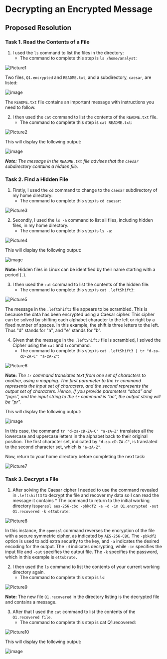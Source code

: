 # Decrypting an Encrypted Message

## Proposed Resolution

### Task 1. Read the Contents of a File 

1. I used the `ls` command to list the files in the directory:
    * The command to complete this step is `ls /home/analyst`:

![Picture1](https://github.com/user-attachments/assets/655185c0-3f19-4746-b6d6-11c1a4d9cdbc)

Two files, `Q1.encrypted` and `README.txt`, and a subdirectory, `caesar`, are listed:

![image](https://github.com/user-attachments/assets/b8d1104c-ea08-4dea-992a-5f99938650a9)

The `README.txt` file contains an important message with instructions you need to follow.

2. I then used the `cat` command to list the contents of the `README.txt` file.
    * The command to complete this step is `cat README.txt`:

![Picture2](https://github.com/user-attachments/assets/1204441e-7a59-4a1b-9265-c440c0be52e0)

This will display the following output:

![image](https://github.com/user-attachments/assets/4f0c3219-0402-48a8-ab73-b487980376e8)

***Note:** The message in the `README.txt` file advises that the `caesar` subdirectory contains a hidden file.*

### Task 2. Find a Hidden File

1. Firstly, I used the `cd` command to change to the `caesar` subdirectory of my home directory:
    * The command to complete this step is `cd caesar`:

![Picture3](https://github.com/user-attachments/assets/135b1d14-dd37-46b0-812d-76de80908885)

2. Secondly, I used the `ls -a` command to list all files, including hidden files, in my home directory.
    * The command to complete this step is `ls -a`:

![Picture4](https://github.com/user-attachments/assets/3bbcfd96-f92b-410d-acbd-7160a3766362)

This will display the following output:

![image](https://github.com/user-attachments/assets/3fc7d06c-f929-474e-bd39-19d0e1495ae0)

**Note:** Hidden files in Linux can be identified by their name starting with a period (`.`).

3. I then used the `cat` command to list the contents of the hidden file:
    * The command to complete this step is `cat .leftShift3`:

![Picture5](https://github.com/user-attachments/assets/73f1e0e8-487c-4baa-b682-e80b69b77f55)

The message in the `.leftShift3` file appears to be scrambled. This is because the data has been encrypted using a Caesar cipher. This cipher can be solved by shifting each alphabet character to the left or right by a fixed number of spaces. In this example, the shift is three letters to the left. Thus "d" stands for "a", and "e" stands for "b".

4. Given that the message in the `.leftShift3` file is scrambled, I solved the Cipher using the `cat` and `tr`command.
    * The command to complete this step is `cat .leftShift3 | tr "d-za-cD-ZA-C" "a-zA-Z"`:

![Picture6](https://github.com/user-attachments/assets/a880bf52-a40e-4090-b2a5-5f75044e5ec4)

**Note:** *The `tr` command translates text from one set of characters to another, using a mapping. The first parameter to the `tr` command represents the input set of characters, and the second represents the output set of characters. Hence, if you provide parameters “abcd” and “pqrs”, and the input string to the `tr` command is “ac”, the output string will be “pr".*

This will display the following output:

![image](https://github.com/user-attachments/assets/ff0f8e7c-0f7d-44ca-9171-2bc557369fc9)

In this case, the command `tr "d-za-cD-ZA-C" "a-zA-Z"` translates all the lowercase and uppercase letters in the alphabet back to their original position. The first character set, indicated by `"d-za-cD-ZA-C"`, is translated to the second character set, which is `"a-zA-Z"`.

Now, return to your home directory before completing the next task:

![Picture7](https://github.com/user-attachments/assets/f48a3687-d63a-44c3-aa73-58cde91c7cb9)

### Task 3. Decrypt a File

1. After solving the Caesar cipher I needed to use the command revealed in `.leftshift3` to decrypt the file and recover my data so I can read the message it contains     * The command to return to the initial working directory is`openssl aes-256-cbc -pbkdf2 -a -d -in Q1.encrypted -out Q1.recovered -k ettubrute`:

![Picture8](https://github.com/user-attachments/assets/e9a377ad-c62b-4aeb-97e8-f9d26d877dfe)

In this instance, the `openssl` command reverses the encryption of the file with a secure symmetric cipher, as indicated by `AES-256-CBC`. The `-pbkdf2` option is used to add extra security to the key, and `-a` indicates the desired encoding for the output. The `-d` indicates decrypting, while `-in` specifies the input file and `-out` specifies the output file. The `-k` specifies the password, which in this example is `ettubrute.`

2. I then used the `ls` command to list the contents of your current working directory again.
    * The command to complete this step is `ls`:

![Picture9](https://github.com/user-attachments/assets/2e28b8af-7f31-4062-b582-e8cc28c5aaf8)

**Note:** The new file `Q1.recovered` in the directory listing is the decrypted file and contains a message.

3. After that I used the `cat` command to list the contents of the `Q1.recovered file`.
    * The command to complete this step is cat Q1.recovered:

![Picture10](https://github.com/user-attachments/assets/48cc376d-1144-4e29-b452-9d08669100de)

This will display the following output:

![image](https://github.com/user-attachments/assets/26ad0e36-7c87-4c8d-b31d-47767721aa3a)
